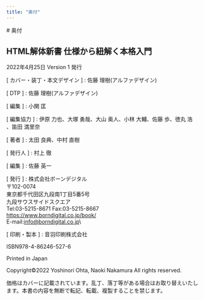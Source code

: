 ```yaml
---
title: "奥付"
---
```


<section class="colophon">
# 奥付

## HTML解体新書 仕様から紐解く本格入門
2022年4月25日 Version 1 発行

[ カバー・装丁・本文デザイン ]
: 佐藤 理樹(アルファデザイン)

[ DTP ]
: 佐藤 理樹(アルファデザイン)

[ 編集 ]
: 小関 匡

[ 編集協力 ]
: 伊原 力也、大塚 勇哉、大山 奥人、小林 大輔、佐藤 歩、徳丸 浩 、笛田 満里奈

[ 著者 ]
: 太田 良典、中村 直樹

[ 発行人 ]
: 村上 徹

[ 編集 ]
: 佐藤 英一

[ 発行 ]
: 株式会社ボーンデジタル\
〒102-0074\
東京都千代田区九段南1丁目5番5号\
九段サウスサイドスクエア\
Tel:03-5215-8671  Fax:03-5215-8667\
<https://www.borndigital.co.jp/book/>\
E-mail:info@borndigital.co.jp\

[ 印刷・製本 ]
: 音羽印刷株式会社

ISBN978-4-86246-527-6

Printed in Japan

Copyright©2022 Yoshinori Ohta, Naoki Nakamura All rights reserved.

価格はカバーに記載されています。乱丁、落丁等がある場合はお取り替えいたします。本書の内容を無断で転記、転載、複製することを禁じます。

</section>